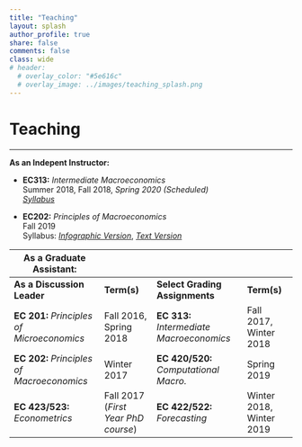 ```yaml
---
title: "Teaching" 
layout: splash
author_profile: true
share: false 
comments: false
class: wide 
# header:
  # overlay_color: "#5e616c"
  # overlay_image: ../images/teaching_splash.png
---
```


# Teaching
---

**As an Indepent Instructor:**

- **EC313:** *Intermediate Macroeconomics*  
   Summer 2018, Fall 2018, *Spring 2020 (Scheduled)*  
   [*Syllabus*](../images/EC313_F2018.pdf)
   
- **EC202:** *Principles of Macroeconomics*  
  Fall 2019  
  Syllabus: [*Infographic Version*](../images/ec202-fall2019_40286598.pdf), [*Text Version*](../images/EC202_F19.pdf)
  

|**As a Graduate Assistant:**||||
|---|---|---|---|
| **As a Discussion Leader** |  **Term(s)**  | **Select Grading Assignments** |  **Term(s)**  |
|**EC 201:** *Principles of Microeconomics*| Fall 2016, Spring 2018 |**EC 313:** *Intermediate Macroeconomics* | Fall 2017, Winter 2018|
|**EC 202:** *Principles of Macroeconomics* | Winter 2017 |**EC 420/520:** *Computational Macro.* | Spring 2019| 
|**EC 423/523:** *Econometrics*  | Fall 2017  (*First Year PhD course*) |**EC 422/522:** *Forecasting* | Winter 2018, Winter 2019 |   
